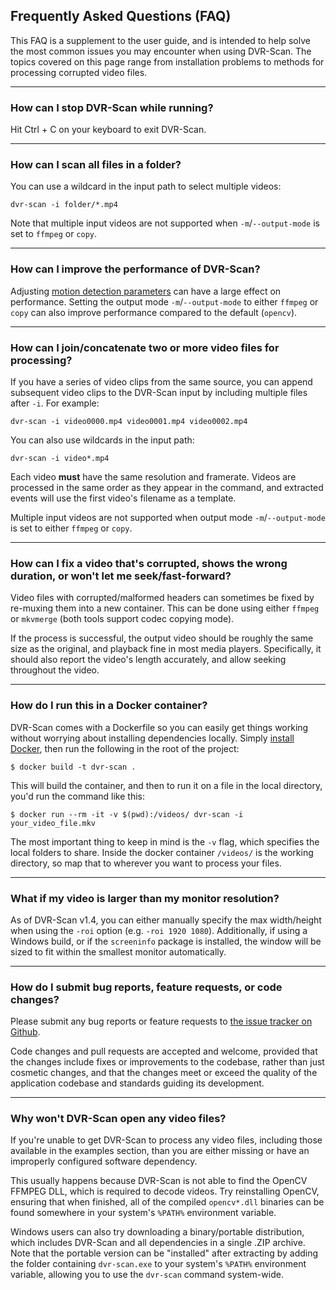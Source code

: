 
## Frequently Asked Questions (FAQ)

This FAQ is a supplement to the user guide, and is intended to help solve the most common issues you may encounter when using DVR-Scan.  The topics covered on this page range from installation problems to methods for processing corrupted video files.



----------------------------------------------------------


### How can I stop DVR-Scan while running?

Hit Ctrl + C on your keyboard to exit DVR-Scan.


----------------------------------------------------------


### How can I scan all files in a folder?

You can use a wildcard in the input path to select multiple videos:

    dvr-scan -i folder/*.mp4

Note that multiple input videos are not supported when `-m`/`--output-mode` is set to `ffmpeg` or `copy`.


----------------------------------------------------------


### How can I improve the performance of DVR-Scan?

Adjusting [motion detection parameters](options.md#detection-parameters) can have a large effect on performance. Setting the output mode `-m`/`--output-mode` to either `ffmpeg` or `copy` can also improve performance compared to the default (`opencv`).


----------------------------------------------------------


### How can I join/concatenate two or more video files for processing?

If you have a series of video clips from the same source, you can append subsequent video clips to the DVR-Scan input by including multiple files after `-i`.  For example:

    dvr-scan -i video0000.mp4 video0001.mp4 video0002.mp4

You can also use wildcards in the input path:

    dvr-scan -i video*.mp4

Each video **must** have the same resolution and framerate. Videos are processed in the same order as they appear in the command, and extracted events will use the first video's filename as a template.

Multiple input videos are not supported when output mode `-m`/`--output-mode` is set to either `ffmpeg` or `copy`.


----------------------------------------------------------


### How can I fix a video that's corrupted, shows the wrong duration, or won't let me seek/fast-forward?

Video files with corrupted/malformed headers can sometimes be fixed by re-muxing them into a new container.  This can be done using either `ffmpeg` or `mkvmerge` (both tools support codec copying mode).

If the process is successful, the output video should be roughly the same size as the original, and playback fine in most media players.  Specifically, it should also report the video's length accurately, and allow seeking throughout the video.


----------------------------------------------------------


### How do I run this in a Docker container?

DVR-Scan comes with a Dockerfile so you can easily get things working without worrying about installing dependencies locally. Simply [install Docker](https://docs.docker.com/get-docker/), then run the following in the root of the project:

```
$ docker build -t dvr-scan .
```

This will build the container, and then to run it on a file in the local directory, you'd run the command like this:

```
$ docker run --rm -it -v $(pwd):/videos/ dvr-scan -i your_video_file.mkv
```

The most important thing to keep in mind is the `-v` flag, which specifies the local folders to share. Inside the docker container `/videos/` is the working directory, so map that to wherever you want to process your files.


----------------------------------------------------------


### What if my video is larger than my monitor resolution?

As of DVR-Scan v1.4, you can either manually specify the max width/height when using the `-roi` option (e.g. `-roi 1920 1080`).  Additionally, if using a Windows build, or if the `screeninfo` package is installed, the window will be sized to fit within the smallest monitor automatically.


----------------------------------------------------------


### How do I submit bug reports, feature requests, or code changes?

Please submit any bug reports or feature requests to <a href="https://github.com/Breakthrough/DVR-Scan/issues" target="_blank" alt="DVR-Scan Issue Tracker @ Github">the issue tracker on Github</a>.

Code changes and pull requests are accepted and welcome, provided that the changes include fixes or improvements to the codebase, rather than just cosmetic changes, and that the changes meet or exceed the quality of the application codebase and standards guiding its development.


----------------------------------------------------------


### Why won't DVR-Scan open any video files?

If you're unable to get DVR-Scan to process any video files, including those available in the examples section, than you are either missing or have an improperly configured software dependency.

This usually happens because DVR-Scan is not able to find the OpenCV FFMPEG DLL, which is required to decode videos.  Try reinstalling OpenCV, ensuring that when finished, all of the compiled `opencv*.dll` binaries can be found somewhere in your system's `%PATH%` environment variable.

Windows users can also try downloading a binary/portable distribution, which includes DVR-Scan and all dependencies in a single .ZIP archive.  Note that the portable version can be "installed" after extracting by adding the folder containing `dvr-scan.exe` to your system's `%PATH%` environment variable, allowing you to use the `dvr-scan` command system-wide.
